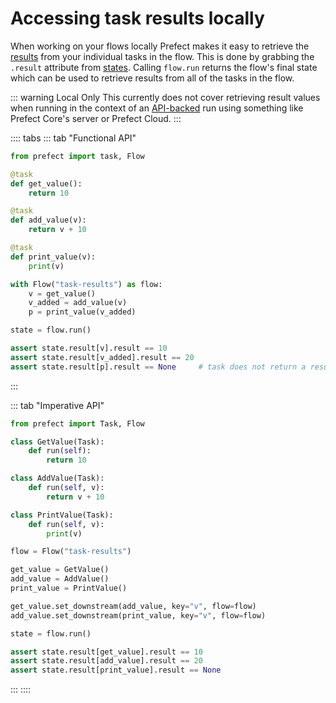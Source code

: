 # Accessing task results locally

When working on your flows locally Prefect makes it easy to retrieve the [results](/core/concepts/results.html) from your individual tasks in the flow. This is done by grabbing the `.result` attribute from [states](/core/concepts/states.html). Calling `flow.run` returns the flow's final state which can be used to retrieve results from all of the tasks in the flow.

::: warning Local Only
This currently does not cover retrieving result values when running in the context of an [API-backed](/orchestration/) run using something like Prefect Core's server or Prefect Cloud.
:::

:::: tabs
::: tab "Functional API"
```python
from prefect import task, Flow

@task
def get_value():
    return 10

@task
def add_value(v):
    return v + 10

@task
def print_value(v):
    print(v)

with Flow("task-results") as flow:
    v = get_value()
    v_added = add_value(v)
    p = print_value(v_added)

state = flow.run()

assert state.result[v].result == 10
assert state.result[v_added].result == 20
assert state.result[p].result == None     # task does not return a result
```
:::

::: tab "Imperative API"
```python
from prefect import Task, Flow

class GetValue(Task):
    def run(self):
        return 10

class AddValue(Task):
    def run(self, v):
        return v + 10

class PrintValue(Task):
    def run(self, v):
        print(v)

flow = Flow("task-results")

get_value = GetValue()
add_value = AddValue()
print_value = PrintValue()

get_value.set_downstream(add_value, key="v", flow=flow)
add_value.set_downstream(print_value, key="v", flow=flow)

state = flow.run()

assert state.result[get_value].result == 10
assert state.result[add_value].result == 20
assert state.result[print_value].result == None
```
:::
::::